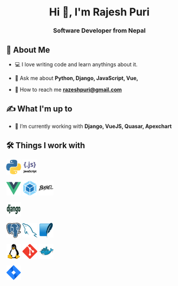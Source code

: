 <h1 align="center">Hi 👋, I'm Rajesh Puri</h1>
<h3 align="center">Software Developer from Nepal</h3>

## 📜 About Me

- 💻 I love writing code and learn anythings about it.

- 💬 Ask me about **Python, Django, JavaScript, Vue,**

- 📧 How to reach me **razeshpuri@gmail.com**

## ✍ What I'm up to

- 🔭 I’m currently working with **Django, VueJS, Quasar, Apexchart**

## 🛠 Things I work with

<p align="left">
<img src="assets/python.svg" alt="python" width="40" height="40"/>
<img src="assets/javascript.svg" alt="javascript" width="40" height="40"/>
</p>

<p align="left">
<!-- <img src="assets/reactjs.svg" alt="reactjs" width="40" height="40"/>
<img src="assets/redux.svg" alt="redux" width="40" height="40"/> -->
<img src="assets/vuejs.svg" alt="vuejs" width="40" height="40"/>
<img src="assets/webpack.svg" alt="webpack" width="40" height="40"/>
<img src="assets/babeljs.svg" alt="babeljs" width="40" height="40"/>
</p>

<p align="left">
<img src="assets/django.svg" alt="django" width="40" height="40"/>
<!-- <img src="assets/expressjs.svg" alt="expressjs" width="40" height="40"/>
<img src="assets/redis.svg" alt="redis" width="40" height="40"/> -->
</p>

<p align="left">
<img src="assets/postgresql.svg" alt="postgresql" width="40" height="40"/>
<img src="assets/mysql.svg" alt="mysql" width="40" height="40"/>
<img src="assets/sqlite.svg" alt="sqlite" width="40" height="40"/>
</p>


<p align="left">
<img src="assets/linux.svg" alt="linux" width="40" height="40"/>
<img src="assets/gitscm.svg" alt="git" width="40" height="40"/>
<img src="assets/docker.svg" alt="docker" width="40" height="40"/>
</p>

<p align="left">
<img src="assets/jira.svg" alt="aws" width="40" height="40"/>

</p>





<!-- ## 📊 My GitHub Stats

<p>&nbsp;<img align="center" src="https://github-readme-stats.vercel.app/api?username=RajeshPuri&show_icons=true&hide_title=true" alt="Rajesh ;Puri" /></p> -->
